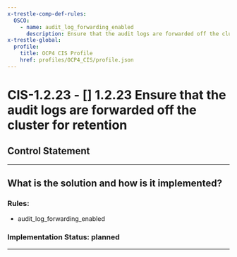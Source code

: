```yaml
---
x-trestle-comp-def-rules:
  OSCO:
    - name: audit_log_forwarding_enabled
      description: Ensure that the audit logs are forwarded off the cluster for retention
x-trestle-global:
  profile:
    title: OCP4 CIS Profile
    href: profiles/OCP4_CIS/profile.json
---
```


# CIS-1.2.23 - \[\] 1.2.23 Ensure that the audit logs are forwarded off the cluster for retention

## Control Statement

______________________________________________________________________

## What is the solution and how is it implemented?

<!-- For implementation status enter one of: implemented, partial, planned, alternative, not-applicable -->

<!-- Note that the list of rules under ### Rules: is read-only and changes will not be captured after assembly to JSON -->

<!-- Add control implementation description here for control: CIS-1.2.23 -->

### Rules:

  - audit_log_forwarding_enabled

### Implementation Status: planned

______________________________________________________________________
